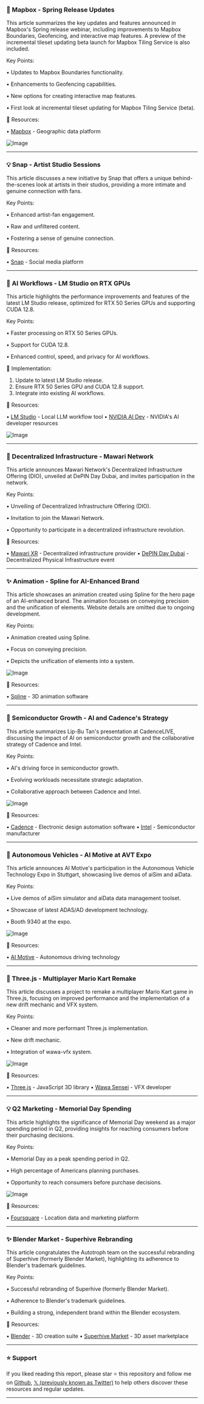 ### 🚀 Mapbox - Spring Release Updates

This article summarizes the key updates and features announced in Mapbox's Spring release webinar, including improvements to Mapbox Boundaries, Geofencing, and interactive map features.  A preview of the incremental tileset updating beta launch for Mapbox Tiling Service is also included.

Key Points:

• Updates to Mapbox Boundaries functionality.


• Enhancements to Geofencing capabilities.


• New options for creating interactive map features.


• First look at incremental tileset updating for Mapbox Tiling Service (beta).


🔗 Resources:

• [Mapbox](https://x.com/Mapbox) - Geographic data platform


![Image](https://pbs.twimg.com/media/Gqcpb6oW4AAZsgE?format=jpg&name=small)


---
### 💡 Snap - Artist Studio Sessions

This article discusses a new initiative by Snap that offers a unique behind-the-scenes look at artists in their studios, providing a more intimate and genuine connection with fans.

Key Points:

• Enhanced artist-fan engagement.


• Raw and unfiltered content.


• Fostering a sense of genuine connection.


🔗 Resources:

• [Snap](https://x.com/Snap) - Social media platform



---
### 🤖 AI Workflows - LM Studio on RTX GPUs

This article highlights the performance improvements and features of the latest LM Studio release, optimized for RTX 50 Series GPUs and supporting CUDA 12.8.

Key Points:

• Faster processing on RTX 50 Series GPUs.


• Support for CUDA 12.8.


• Enhanced control, speed, and privacy for AI workflows.



🚀 Implementation:

1. Update to latest LM Studio release.
2. Ensure RTX 50 Series GPU and CUDA 12.8 support.
3. Integrate into existing AI workflows.


🔗 Resources:

• [LM Studio](https://t.co/ZBjVJigLsc) - Local LLM workflow tool
• [NVIDIA AI Dev](https://x.com/NVIDIAAIDev) - NVIDIA's AI developer resources

![Image](https://pbs.twimg.com/media/Gqb3BvGWcAAq7_o?format=jpg&name=small)


---
### 🚀 Decentralized Infrastructure - Mawari Network

This article announces Mawari Network's Decentralized Infrastructure Offering (DIO), unveiled at DePIN Day Dubai, and invites participation in the network.

Key Points:

• Unveiling of Decentralized Infrastructure Offering (DIO).


• Invitation to join the Mawari Network.


• Opportunity to participate in a decentralized infrastructure revolution.


🔗 Resources:

• [Mawari XR](https://t.co/jJHgr1oT6p) - Decentralized infrastructure provider
• [DePIN Day Dubai](https://x.com/depinday) - Decentralized Physical Infrastructure event

---
### ✨ Animation - Spline for AI-Enhanced Brand

This article showcases an animation created using Spline for the hero page of an AI-enhanced brand. The animation focuses on conveying precision and the unification of elements.  Website details are omitted due to ongoing development.

Key Points:

• Animation created using Spline.


• Focus on conveying precision.


• Depicts the unification of elements into a system.


![Image](https://pbs.twimg.com/amplify_video_thumb/1920444312707366912/img/dcgX6AgamgBu5HPE.jpg)

🔗 Resources:

• [Spline](https://x.com/splinetool) - 3D animation software


---
### 🤖 Semiconductor Growth - AI and Cadence's Strategy

This article summarizes Lip-Bu Tan's presentation at CadenceLIVE, discussing the impact of AI on semiconductor growth and the collaborative strategy of Cadence and Intel.

Key Points:

• AI's driving force in semiconductor growth.


• Evolving workloads necessitate strategic adaptation.


• Collaborative approach between Cadence and Intel.


![Image](https://pbs.twimg.com/media/GqbOU0EWEAAVsua?format=jpg&name=small)

🔗 Resources:

• [Cadence](https://x.com/Cadence) - Electronic design automation software
• [Intel](https://x.com/intel) - Semiconductor manufacturer

---
### 🚀 Autonomous Vehicles - AI Motive at AVT Expo

This article announces AI Motive's participation in the Autonomous Vehicle Technology Expo in Stuttgart, showcasing live demos of aiSim and aiData.

Key Points:

• Live demos of aiSim simulator and aiData data management toolset.


• Showcase of latest ADAS/AD development technology.


• Booth 9340 at the expo.


![Image](https://pbs.twimg.com/ext_tw_video_thumb/1920441211464065024/pu/img/dbWy39spsvQq3Jja.jpg)

🔗 Resources:

• [AI Motive](https://x.com/AI_motive) - Autonomous driving technology


---
### 🤖 Three.js - Multiplayer Mario Kart Remake

This article discusses a project to remake a multiplayer Mario Kart game in Three.js, focusing on improved performance and the implementation of a new drift mechanic and VFX system.

Key Points:

• Cleaner and more performant Three.js implementation.


• New drift mechanic.


• Integration of wawa-vfx system.


![Image](https://pbs.twimg.com/amplify_video_thumb/1920427613345951745/img/6UeKlQdHHJewa6tx.jpg)

🔗 Resources:

• [Three.js](https://x.com/threejs) - JavaScript 3D library
• [Wawa Sensei](https://x.com/wawasensei) - VFX developer


---
### 💡 Q2 Marketing - Memorial Day Spending

This article highlights the significance of Memorial Day weekend as a major spending period in Q2, providing insights for reaching consumers before their purchasing decisions.

Key Points:

• Memorial Day as a peak spending period in Q2.


• High percentage of Americans planning purchases.


• Opportunity to reach consumers before purchase decisions.


![Image](https://pbs.twimg.com/tweet_video_thumb/GqYDzQLWcAAYBkS.jpg)

🔗 Resources:

• [Foursquare](https://x.com/Foursquare) - Location data and marketing platform


---
### ✨ Blender Market - Superhive Rebranding

This article congratulates the Autotroph team on the successful rebranding of Superhive (formerly Blender Market), highlighting its adherence to Blender's trademark guidelines.

Key Points:

• Successful rebranding of Superhive (formerly Blender Market).


• Adherence to Blender's trademark guidelines.


• Building a strong, independent brand within the Blender ecosystem.


🔗 Resources:

• [Blender](https://x.com/Blender) - 3D creation suite
• [Superhive Market](https://x.com/superhivemarket) - 3D asset marketplace


---

### ⭐️ Support

If you liked reading this report, please star ⭐️ this repository and follow me on [Github](https://github.com/Drix10), [𝕏 (previously known as Twitter)](https://x.com/DRIX_10_) to help others discover these resources and regular updates.

---